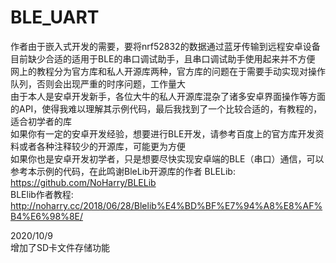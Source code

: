 # BLE_UART
作者由于嵌入式开发的需要，要将nrf52832的数据通过蓝牙传输到远程安卓设备  
目前缺少合适的适用于BLE的串口调试助手，且串口调试助手使用起来并不方便  
网上的教程分为官方库和私人开源库两种，官方库的问题在于需要手动实现对操作队列，否则会出现严重的时序问题，工作量大  
由于本人是安卓开发新手，各位大牛的私人开源库混杂了诸多安卓界面操作等方面的API，使得我难以理解其示例代码，最后我找到了一个比较合适的，有教程的，适合初学者的库  
如果你有一定的安卓开发经验，想要进行BLE开发，请参考百度上的官方库开发资料或者各种注释较少的开源库，可能更为方便  
如果你也是安卓开发初学者，只是想要尽快实现安卓端的BLE（串口）通信，可以参考本示例的代码，在此鸣谢BleLib开源库的作者
BLELib: https://github.com/NoHarry/BLELib  
BLElib作者教程: http://noharry.cc/2018/06/28/Blelib%E4%BD%BF%E7%94%A8%E8%AF%B4%E6%98%8E/  

2020/10/9  
增加了SD卡文件存储功能  
